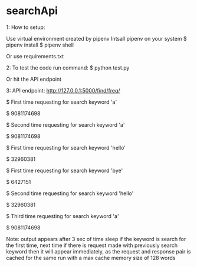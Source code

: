 # searchApi

1: How to setup:

Use virtual environment created by pipenv
Intsall pipenv on your system
$ pipenv install
$ pipenv shell

Or use requirements.txt

2: To test the code run command:
$ python test.py

Or hit the API endpoint

3: API endpoint:  http://127.0.0.1:5000/find/freq/<single word argument here>
  
$ First time requesting for search keyword 'a' 
  
$ 9081174698
  
$ Second time requesting for search keyword 'a' 
  
$ 9081174698
  
$ First time requesting for search keyword 'hello' 
  
$ 32960381
  
$ First time requesting for search keyword 'bye' 
  
$ 6427151
  
$ Second time requesting for search keyword 'hello' 
  
$ 32960381
  
$ Third time requesting for search keyword 'a' 
  
$ 9081174698

Note: output appears after 3 sec of time sleep if the keyword is search for the first time, next time if there is request made with previously search           keyword then it will appear immediately, as the request and response pair is cached for the same run with a max cache memory size of 128 words  
  
